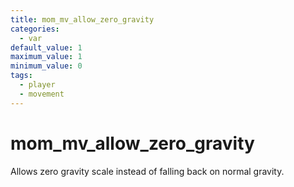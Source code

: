```yaml
---
title: mom_mv_allow_zero_gravity
categories:
  - var
default_value: 1
maximum_value: 1
minimum_value: 0
tags:
  - player
  - movement
---
```


# mom_mv_allow_zero_gravity

Allows zero gravity scale instead of falling back on normal gravity.
